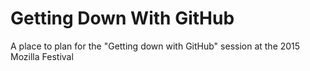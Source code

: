 # Getting Down With GitHub
A place to plan for the "Getting down with GitHub" session at the 2015 Mozilla Festival
